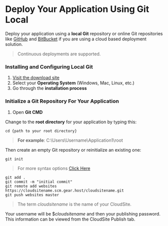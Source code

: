# Deploy Your Application Using Git Local
Deploy your application using a **local Git** repository or online Git repositories like [GitHub](http://www.github.com) and [BitBucket](http://www.bitbucket.com) if you are using a cloud based deployment solution.

> Continuous deployments are supported.

### Installing and Configuring Local Git
1. [Visit the download site](http://git-scm.com/download/)
2. Select your **Operating System** (Windows, Mac, Linux, etc.)
3. Go through the **installation process**

### Initialize a Git Repository For Your Application
1. Open **Git CMD**

Change to the **root directory** for your application by typing this:
```
cd {path to your root directory}
```

>**For example**: C:\Users\Username\Application1\root

Then create an empty Git repository or reinitialize an existing one:
```
git init
```
>For more syntax options [Click Here](http://git-scm.com/docs/git-init)

```
git add .
git commit -m "initial commit"
git remote add websites https://cloudsitename.scm.gear.host/cloudsitename.git
git push websites master
```

>The term *cloudsitename* is the name of your CloudSite.

Your username will be $*cloudsitename* and then your publishing password. This information can be viewed from the CloudSite Publish tab.